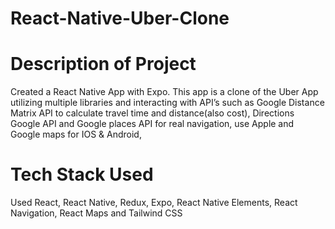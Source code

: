 # React-Native-Uber-Clone

# Description of Project
Created a React Native App with Expo. This app is a clone of the Uber App utilizing multiple libraries and interacting with API’s such as Google Distance Matrix API to calculate travel time and distance(also cost), Directions Google API and Google places API for real navigation, use Apple and Google maps for IOS & Android, 

# Tech Stack Used
Used React, React Native, Redux, Expo, React Native Elements, React Navigation, React Maps and Tailwind CSS
